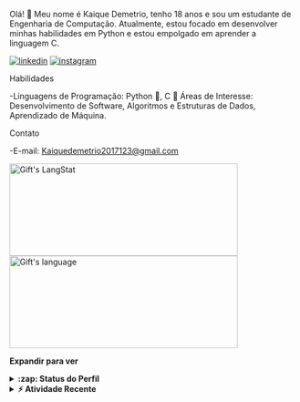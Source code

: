 Olá! 👋 Meu nome é Kaique Demetrio, tenho 18 anos e sou um estudante de Engenharia de Computação. Atualmente, estou focado em desenvolver minhas habilidades em Python e estou 
empolgado em aprender a linguagem C.
 
[![linkedin](https://img.shields.io/badge/LinkedIn-0077B5?style=for-the-badge&logo=linkedin&logoColor=white)](https://www.linkedin.com/in/kaique-demetrio-59b24026a/)
[![instagram](https://img.shields.io/badge/Instagram-E4405F?style=for-the-badge&logo=instagram&logoColor=white)](https://www.instagram.com/kaique.demetrio/)
  
Habilidades

-Linguagens de Programação: Python 🐍, C 📝
Áreas de Interesse: Desenvolvimento de Software, Algoritmos e Estruturas de Dados, Aprendizado de Máquina.

  Contato

-E-mail: Kaiquedemetrio2017123@gmail.com

<div>
   <img align="center" src="https://github-readme-streak-stats.herokuapp.com/?user=kaiqueDM1" alt="Gift's LangStat" height="162px"  width="400px"/>
  <img align="center" src="https://github-readme-stats.vercel.app/api/top-langs?username=kaiqueDM1&langs_count=10&show_icons=true&locale=en&layout=compact&theme=light" alt="Gift's language" height="162px"  width="400px"/>
</div>

**Expandir para ver**
<details>
  <summary><b>:zap: Status do Perfil</b></summary>
  <img src="https://github-readme-stats.anuraghazra1.vercel.app/api?username=kaiqueDM1s&show_icons=true" />
</details>
<details>
  <summary><b>⚡ Atividade Recente</b></summary>
  <br/>
   <a href="https://github.com/kaiqueDM1/"><img alt="Gift' Activity Graph" src="https://activity-graph.herokuapp.com/graph?username=umlucas&custom_title=Gift's%20Contribution%20Graph&theme=react-dark" /></a>
  <br/>
</details>
